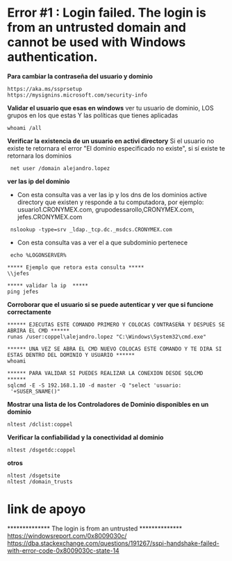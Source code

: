 



# Error \#1 : Login failed. The login is from an untrusted domain and cannot be used with Windows authentication.

**Para cambiar la contraseña del usuario y dominio**
```
https://aka.ms/ssprsetup
https://mysignins.microsoft.com/security-info
```

**Validar el usuario que esas en windows**
ver tu usuario de dominio, LOS grupos en los que estas Y las políticas que tienes  aplicadas 
```
whoami /all 
```

**Verificar la existencia de un usuario en activi directory**
Si el usuario no existe te retornara el error "El dominio especificado no existe", si sí existe te retornara los dominios
```
 net user /domain alejandro.lopez
```
 

**ver las ip del dominio** 
- Con esta consulta vas a ver las ip y los dns de los dominios active directory que existen y responde a tu computadora,  por ejemplo:  usuario1.CRONYMEX.com, grupodessarollo,CRONYMEX.com, jefes.CRONYMEX.com
```
 nslookup -type=srv _ldap._tcp.dc._msdcs.CRONYMEX.com
```

- Con esta consulta vas a ver el a que subdominio pertenece
```
 echo %LOGONSERVER%

***** Ejemplo que retora esta consulta *****
\\jefes

***** validar la ip  *****
ping jefes

```
 
**Corroborar que el usuario si se puede autenticar y ver que si funcione correctamente**

```
****** EJECUTAS ESTE COMANDO PRIMERO Y COLOCAS CONTRASEÑA Y DESPUÉS SE ABRIRA EL CMD ******
runas /user:coppel\alejandro.lopez "C:\Windows\System32\cmd.exe"

****** UNA VEZ SE ABRA EL CMD NUEVO COLOCAS ESTE COMANDO Y TE DIRA SI ESTAS DENTRO DEL DOMINIO Y USUARIO ******
whoami

****** PARA VALIDAR SI PUEDES REALIZAR LA CONEXION DESDE SQLCMD  ******
sqlcmd -E -S 192.168.1.10 -d master -Q "select 'usuario:  '+SUSER_SNAME()"

```


**Mostrar una lista de los Controladores de Dominio disponibles en un dominio**
```
nltest /dclist:coppel 
```

**Verificar la confiabilidad y la conectividad al dominio**
```
nltest /dsgetdc:coppel 
```

**otros**
```
nltest /dsgetsite
nltest /domain_trusts
```

# link de apoyo
************** The login is from an untrusted ************** <br>
https://windowsreport.com/0x8009030c/ <br>
https://dba.stackexchange.com/questions/191267/sspi-handshake-failed-with-error-code-0x8009030c-state-14

